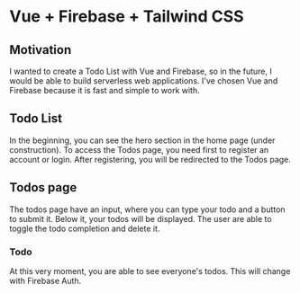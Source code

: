 # Vue + Firebase + Tailwind CSS

## Motivation
I wanted to create a Todo List with Vue and Firebase, so in the future, 
I would be able to build serverless web applications.
I've chosen Vue and Firebase because it is fast and simple to work with.

## Todo List
In the beginning, you can see the hero section in the home page (under construction).
To access the Todos page, you need first to register an account or login.
After registering, you will be redirected to the Todos page.

## Todos page
The todos page have an input, where you can type your todo and a button to submit it.
Below it, your todos will be displayed. The user are able to toggle the todo completion
and delete it.

### Todo
At this very moment, you are able to see everyone's todos.
This will change with Firebase Auth.
